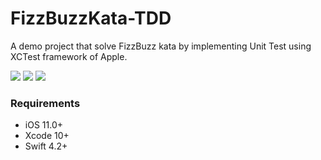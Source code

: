 # FizzBuzzKata-TDD
A demo project that solve FizzBuzz kata by implementing Unit Test using XCTest framework of Apple.

![](https://img.shields.io/badge/build-passing-brightgreen.svg)
![](https://img.shields.io/badge/platform-iOS-lightgrey.svg)
![](https://img.shields.io/badge/license-MIT-green.svg)


### Requirements
- iOS 11.0+ 
- Xcode 10+
- Swift 4.2+
